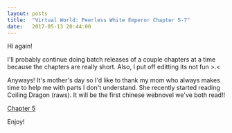 ```yaml
---
layout: posts
title:  "Virtual World: Peerless White Emperor Chapter 5-7"
date:   2017-05-13 20:44:00
---
```


Hi again!

I'll probably continue doing batch releases of a couple chapters at a time because the chapters are really short. Also, I put off editting its not fun >.<

Anyways! It's mother's day so I'd like to thank my mom who always makes time to help me with parts I don't understand. She recently started reading Coiling Dragon (raws). It will be the first chinese webnovel we've both read!!

[Chapter 5][vwpwe0005]

Enjoy!

[vwpwe0005]: {{site.url}}/translations/VWPWE/0005.html